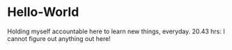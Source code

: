 # Hello-World
Holding myself accountable here to learn new things, everyday.
20.43 hrs: I cannot figure out anything out here! 
